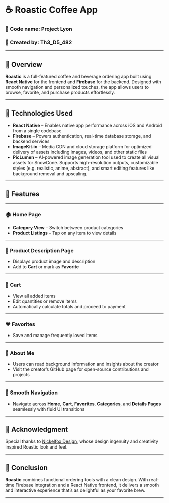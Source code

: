 # ☕ Roastic Coffee App

### 🔐 Code name: Project Lyon

### 👤 Created by: Th3_D5_482

---

## 📘 Overview  
**Roastic** is a full-featured coffee and beverage ordering app built using **React Native** for the frontend and **Firebase** for the backend. Designed with smooth navigation and personalized touches, the app allows users to browse, favorite, and purchase products effortlessly.

---

## 🧰 Technologies Used  
- **React Native** – Enables native app performance across iOS and Android from a single codebase  
- **Firebase** – Powers authentication, real-time database storage, and backend services
- **ImageKit.io** – Media CDN and cloud storage platform for optimized delivery of assets including images, videos, and other static files
- **PicLumen** – AI-powered image generation tool used to create all visual assets for SnowCone. Supports high-resolution outputs, customizable styles (e.g. realistic, anime, abstract), and smart editing features like background removal and upscaling.

---

## 🚀 Features

---

### 🏠 Home Page  
- **Category View** – Switch between product categories
- **Product Listings** – Tap on any item to view details

---

### 📝 Product Description Page  
- Displays product image and description  
- Add to **Cart** or mark as **Favorite**

---

### 🛒 Cart  
- View all added items  
- Edit quantities or remove items  
- Automatically calculate totals and proceed to payment

---

### ❤️ Favorites  
- Save and manage frequently loved items

---

### 👤 About Me  
- Users can read background information and insights about the creator  
- Visit the creator’s GitHub page for open-source contributions and projects

---

### 🔄 Smooth Navigation  
- Navigate across **Home**, **Cart**, **Favorites**, **Categories**, and **Details Pages** seamlessly with fluid UI transitions
  
---

## 🙏 Acknowledgment  
Special thanks to [Nickelfox Design](https://www.figma.com/@nickelfox), whose design ingenuity and creativity inspired Roastic look and feel.

---

## 🎯 Conclusion  
**Roastic** combines functional ordering tools with a clean design. With real-time Firebase integration and a React Native frontend, it delivers a smooth and interactive experience that’s as delightful as your favorite brew.

---
